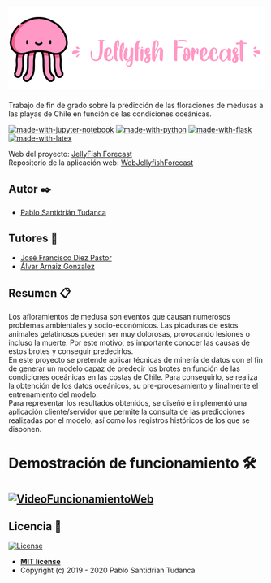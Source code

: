 ![header](docs/latex/img/logo.png)
---

Trabajo de fin de grado sobre la predicción de las floraciones de medusas a las playas de Chile en función de las condiciones oceánicas. <br/>

[![made-with-jupyter-notebook](https://img.shields.io/badge/Made%20with-JupyterNotebook-ff69b4.svg)](https://jupyter.org/) 
[![made-with-python](https://img.shields.io/badge/Made%20with-Python-green)](https://www.python.org/)
[![made-with-flask](https://img.shields.io/badge/Made%20with-Flask-orange)](https://flask.palletsprojects.com/en/1.1.x/)
[![made-with-latex](https://img.shields.io/badge/Made%20with-LaTeX-yellow.svg)](https://www.latex-project.org/) <br/>

Web del proyecto: [JellyFish Forecast](https://jellyfish-forecast.herokuapp.com)<br/>
Repositorio de la aplicación web: [WebJellyfishForecast](https://github.com/psnti/WebJellyfishForecast)



## Autor ✒️
- [Pablo Santidrián Tudanca](https://es.linkedin.com/in/pablo-santidrian-tudanca?challengeId=AQFld4j1d81QWwAAAXMGMieqkI7be0QQ51Of-wim9m8socTg8ffJ8BR8wbeEjPoxKRug_TePa1-Nm0PU3OVq44eFqJ0t_6c_9A&submissionId=944c89bd-4a61-1d16-7179-6bb8385b6176)<br>

## Tutores 📖
- [José Francisco Diez Pastor](https://github.com/joseFranciscoDiez)<br>
- [Álvar Arnaiz Gonzalez](https://github.com/alvarag)



## Resumen 📋

Los afloramientos de medusa son eventos que causan numerosos
problemas ambientales y socio-económicos. Las picaduras de estos
animales gelatinosos pueden ser muy dolorosas, provocando lesiones o
incluso la muerte. Por este motivo, es importante conocer las causas
de estos brotes y conseguir predecirlos.<br>
En este proyecto se pretende aplicar técnicas de minería de datos
con el fin de generar un modelo capaz de predecir los brotes en función
de las condiciones oceánicas en las costas de Chile. Para conseguirlo,
se realiza la obtención de los datos oceánicos, su pre-procesamiento y
finalmente el entrenamiento del modelo.<br>
Para representar los resultados obtenidos, se diseñó e implementó
una aplicación cliente/servidor que permite la consulta de las
predicciones realizadas por el modelo, así como los registros históricos
de los que se disponen.



# Demostración de funcionamiento 🛠️
[![VideoFuncionamientoWeb](https://github.com/psnti/Jellyfish_Forecast/blob/master/docs/latex/img/pagina_inicio_web.png)](https://youtu.be/J_LEeupW-w4)
---

## Licencia 📄
[![License](http://img.shields.io/:license-mit-blue.svg)](http://badges.mit-license.org)
- **[MIT license](http://opensource.org/licenses/mit-license.php)**
- Copyright (c) 2019 - 2020 Pablo Santidrian Tudanca

